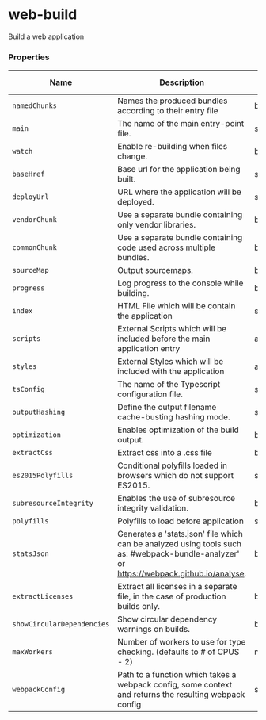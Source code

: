 # web-build

Build a web application

### Properties

| Name                       | Description                                                                                                                              | Type    | Default value |
| -------------------------- | ---------------------------------------------------------------------------------------------------------------------------------------- | ------- | ------------- |
| `namedChunks`              | Names the produced bundles according to their entry file                                                                                 | boolean | `true`        |
| `main`                     | The name of the main entry-point file.                                                                                                   | string  | `undefined`   |
| `watch`                    | Enable re-building when files change.                                                                                                    | boolean | `false`       |
| `baseHref`                 | Base url for the application being built.                                                                                                | string  | `/`           |
| `deployUrl`                | URL where the application will be deployed.                                                                                              | string  | `undefined`   |
| `vendorChunk`              | Use a separate bundle containing only vendor libraries.                                                                                  | boolean | `true`        |
| `commonChunk`              | Use a separate bundle containing code used across multiple bundles.                                                                      | boolean | `true`        |
| `sourceMap`                | Output sourcemaps.                                                                                                                       | boolean | `true`        |
| `progress`                 | Log progress to the console while building.                                                                                              | boolean | `false`       |
| `index`                    | HTML File which will be contain the application                                                                                          | string  | `undefined`   |
| `scripts`                  | External Scripts which will be included before the main application entry                                                                | array   | `undefined`   |
| `styles`                   | External Styles which will be included with the application                                                                              | array   | `undefined`   |
| `tsConfig`                 | The name of the Typescript configuration file.                                                                                           | string  | `undefined`   |
| `outputHashing`            | Define the output filename cache-busting hashing mode.                                                                                   | string  | `none`        |
| `optimization`             | Enables optimization of the build output.                                                                                                | boolean | `undefined`   |
| `extractCss`               | Extract css into a .css file                                                                                                             | boolean | `false`       |
| `es2015Polyfills`          | Conditional polyfills loaded in browsers which do not support ES2015.                                                                    | string  | `undefined`   |
| `subresourceIntegrity`     | Enables the use of subresource integrity validation.                                                                                     | boolean | `false`       |
| `polyfills`                | Polyfills to load before application                                                                                                     | string  | `undefined`   |
| `statsJson`                | Generates a 'stats.json' file which can be analyzed using tools such as: #webpack-bundle-analyzer' or https://webpack.github.io/analyse. | boolean | `false`       |
| `extractLicenses`          | Extract all licenses in a separate file, in the case of production builds only.                                                          | boolean | `false`       |
| `showCircularDependencies` | Show circular dependency warnings on builds.                                                                                             | boolean | `true`        |
| `maxWorkers`               | Number of workers to use for type checking. (defaults to # of CPUS - 2)                                                                  | number  | `undefined`   |
| `webpackConfig`            | Path to a function which takes a webpack config, some context and returns the resulting webpack config                                   | string  | `undefined`   |
